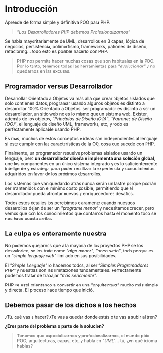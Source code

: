 # Introducción

Aprende de forma simple y definitiva POO para PHP.

>_”Los Desarrolladores PHP debemos Profesionalizarnos”_

Se habla mayoritariamente de UML, desarrollos en 3 capas, lógica de negocios, persistencia, polimorfismo, frameworks, patrones de diseño, refactoring... todo esto es posible hacerlo con PHP.

>PHP nos permite hacer muchas cosas que son habituales en la POO. Por lo tanto, tenemos todas las herramientas para _"evolucionar"_ y no quedarnos en las excusas.

## Programador versus Desarrollador

Desarrollar Orientado a Objetos va más allá que crear objetos aislados que solo contienen datos, programar usando algunos objetos es distinto a desarrollar 100% Orientado a Objetos, ser programador es distinto a ser un desarrollador, un sitio web no es lo mismo que un sistema web. Existen, además de los objetos, _"Principios de Diseño (OO)"_, _"Patrones de Diseño (OO)"_, el lenguaje de diseño UML, frameworks, etc, y todo es perfectamente aplicable usando PHP.

Es más, muchos de estos conceptos e ideas son independientes al lenguaje si este cumple con las características de la OO, cosa que sucede con PHP.

Finalmente, un programador resuelve problemas aislados usando un lenguaje, pero **un desarrollador diseña e implementa una solución global**, une los componentes en un único sistema integrado y es lo suficientemente inteligente y estratega para poder reutilizar la experiencia y conocimientos adquiridos en favor de los próximos desarrollos.

Los sistemas que van quedando atrás nunca serán un lastre porque podrán ser mantenidos con el mínimo costo posible, permitiendo que el desarrollador pueda afrontar nuevos y enriquecedores desafíos.

Todos estos detalles los percibimos claramente cuando nuestros desarrollos dejan de ser un _"programa menor"_ y necesitamos crecer, pero vemos que con los conocimientos que contamos hasta el momento todo se nos hace cuesta arriba.

## La culpa es enteramente nuestra

No podemos quejarnos que a la mayoría de los proyectos PHP se los desvalorice, se los trate como _"algo menor"_, _"poco serio"_, todo porque es un _"simple lenguaje web"_ limitado en sus posibilidades.

El _"Simple Lenguaje"_ lo hacemos todos, al ser _"Simples Programadores PHP"_ y nuestras son las limitaciones fundamentales. Perfectamente podemos tratar de trabajar _"más seriamente"_.

PHP se está orientando a convertir en una _"arquitectura"_ mucho más simple y directa. El proceso hace tiempo que inició.

## Debemos pasar de los dichos a los hechos

¿Tú, qué vas a hacer? ¿Te vas a quedar donde estás o te vas a subir al tren?

**¿Eres parte del problema o parte de la solución?**

>Tenemos que especializarnos y profesionalizarnos, el mundo pide POO, arquitecturas, capas, etc, y habla en _"UML"_... tú, ¿en qué idioma hablas?
